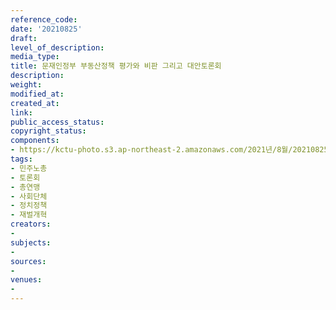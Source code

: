 ```yaml
---
reference_code: 
date: '20210825'
draft: 
level_of_description: 
media_type: 
title: 문재인정부 부동산정책 평가와 비판 그리고 대안토론회
description: 
weight: 
modified_at: 
created_at: 
link: 
public_access_status: 
copyright_status: 
components:
- https://kctu-photo.s3.ap-northeast-2.amazonaws.com/2021년/8월/20210825-문재인정부+부동산정책+평가와+비판+그리고+대안토론회_민주노총_토론회_총연맹_사회단체_정치정책_재벌개혁/403947_60824_3340.jpg
tags:
- 민주노총
- 토론회
- 총연맹
- 사회단체
- 정치정책
- 재벌개혁
creators:
- 
subjects:
- 
sources:
- 
venues:
- 
---
```

